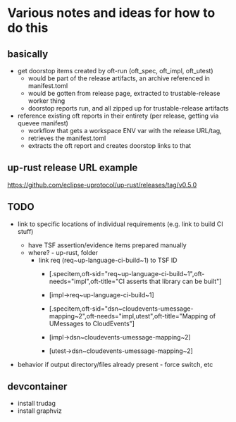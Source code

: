 # Various notes and ideas for how to do this

## basically

- get doorstop items created by oft-run (oft_spec, oft_impl, oft_utest)
  - would be part of the release artifacts, an archive referenced in manifest.toml
  - would be gotten from release page, extracted to trustable-release worker thing
  - doorstop reports run, and all zipped up for trustable-release artifacts
- reference existing oft reports in their entirety (per release, getting via quevee manifest)
  - workflow that gets a workspace ENV var with the release URL/tag,
  - retrieves the manifest.toml
  - extracts the oft report and creates doorstop links to that

## up-rust release URL example

https://github.com/eclipse-uprotocol/up-rust/releases/tag/v0.5.0

## TODO

- link to specific locations of individual requirements (e.g. link to build CI stuff)
  - have TSF assertion/evidence items prepared manually
  - where? - up-rust, folder
    - link req (req~up-language-ci-build~1) to TSF ID
      - [.specitem,oft-sid="req~up-language-ci-build~1",oft-needs="impl",oft-title="CI asserts that library can be built"]
      - [impl->req~up-language-ci-build~1]

      - [.specitem,oft-sid="dsn~cloudevents-umessage-mapping~2",oft-needs="impl,utest",oft-title="Mapping of UMessages to CloudEvents"]
      - [impl->dsn~cloudevents-umessage-mapping~2]
      - [utest->dsn~cloudevents-umessage-mapping~2]

- behavior if output directory/files already present - force switch, etc

## devcontainer

- install trudag
- install graphviz

